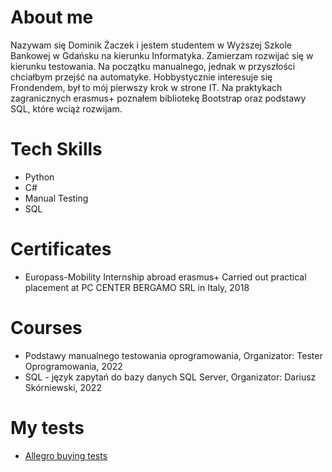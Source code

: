 # About me
Nazywam się Dominik Żaczek i jestem studentem w Wyższej Szkole Bankowej w Gdańsku na kierunku Informatyka. Zamierzam rozwijać się w kierunku testowania. Na początku manualnego, jednak w przyszłości chciałbym przejść na automatyke. Hobbystycznie interesuje się Frondendem, był to mój pierwszy krok w strone IT. Na praktykach zagranicznych erasmus+ poznałem bibliotekę Bootstrap oraz podstawy SQL, które wciąż rozwijam. 


# Tech Skills

* Python
* C#
* Manual Testing
* SQL

# Certificates

* Europass-Mobility Internship abroad erasmus+ Carried out practical placement at PC CENTER BERGAMO SRL in Italy, 2018

# Courses

* Podstawy manualnego testowania oprogramowania, Organizator: Tester Oprogramowania, 2022
* SQL - język zapytań do bazy danych SQL Server, Organizator: Dariusz Skórniewski, 2022

# My tests
* [Allegro buying tests](https://docs.google.com/spreadsheets/d/1LYiNs2nF46T56bBM-z9VKunvJ1dS90RX/edit#gid=1062386265)
